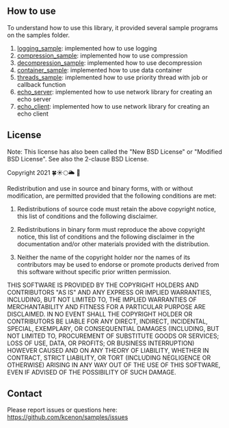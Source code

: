## How to use

To understand how to use this library, it provided several sample programs on the samples folder.

1. [logging_sample](https://github.com/kcenon/samples/tree/main//logging_sample): implemented how to use logging
2. [compression_sample](https://github.com/kcenon/samples/tree/main//compression_sample): implemented how to use compression
3. [decompression_sample](https://github.com/kcenon/samples/tree/main//decompression_sample): implemented how to use decompression
4. [container_sample](https://github.com/kcenon/samples/tree/main//container_sample): implemented how to use data container
5. [threads_sample](https://github.com/kcenon/samples/tree/main//threads_sample): implemented how to use priority thread with job or callback function
6. [echo_server](https://github.com/kcenon/samples/tree/main//echo_server): implemented how to use network library for creating an echo server
7. [echo_client](https://github.com/kcenon/samples/tree/main//echo_client): implemented how to use network library for creating an echo client

## License

Note: This license has also been called the "New BSD License" or "Modified BSD License". See also the 2-clause BSD License.

Copyright 2021 🍀☀🌕🌥 🌊

Redistribution and use in source and binary forms, with or without modification, are permitted provided that the following conditions are met:

1. Redistributions of source code must retain the above copyright notice, this list of conditions and the following disclaimer.

2. Redistributions in binary form must reproduce the above copyright notice, this list of conditions and the following disclaimer in the documentation and/or other materials provided with the distribution.

3. Neither the name of the copyright holder nor the names of its contributors may be used to endorse or promote products derived from this software without specific prior written permission.

THIS SOFTWARE IS PROVIDED BY THE COPYRIGHT HOLDERS AND CONTRIBUTORS "AS IS" AND ANY EXPRESS OR IMPLIED WARRANTIES, INCLUDING, BUT NOT LIMITED TO, THE IMPLIED WARRANTIES OF MERCHANTABILITY AND FITNESS FOR A PARTICULAR PURPOSE ARE DISCLAIMED. IN NO EVENT SHALL THE COPYRIGHT HOLDER OR CONTRIBUTORS BE LIABLE FOR ANY DIRECT, INDIRECT, INCIDENTAL, SPECIAL, EXEMPLARY, OR CONSEQUENTIAL DAMAGES (INCLUDING, BUT NOT LIMITED TO, PROCUREMENT OF SUBSTITUTE GOODS OR SERVICES; LOSS OF USE, DATA, OR PROFITS; OR BUSINESS INTERRUPTION) HOWEVER CAUSED AND ON ANY THEORY OF LIABILITY, WHETHER IN CONTRACT, STRICT LIABILITY, OR TORT (INCLUDING NEGLIGENCE OR OTHERWISE) ARISING IN ANY WAY OUT OF THE USE OF THIS SOFTWARE, EVEN IF ADVISED OF THE POSSIBILITY OF SUCH DAMAGE.

## Contact
Please report issues or questions here: https://github.com/kcenon/samples/issues

